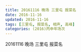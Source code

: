 ```yaml
---
title: 20161116 晚场 三里屯 报菜名
date: 2016-11-16
updated: 2016-11-16
tags: [三里屯, 报菜名, 相声, 高峰] 
categories: (2016)丙申年场次 
---
```

20161116 晚场 三里屯 报菜名
